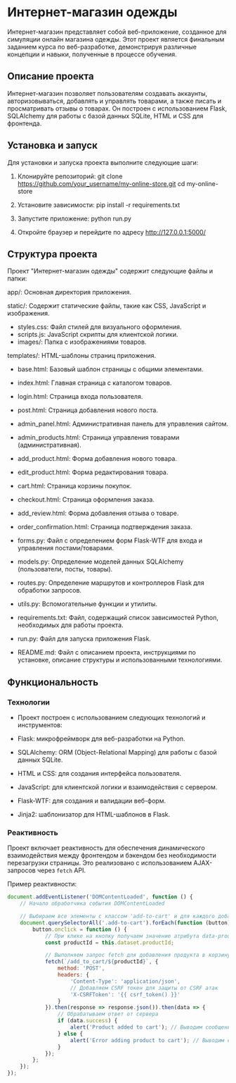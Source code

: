 # Интернет-магазин одежды

Интернет-магазин представляет собой веб-приложение, созданное для симуляции онлайн магазина одежды. Этот проект является финальным заданием курса по веб-разработке, демонстрируя различные концепции и навыки, полученные в процессе обучения.

## Описание проекта

Интернет-магазин позволяет пользователям создавать аккаунты, авторизовываться, добавлять и управлять товарами, а также писать и просматривать отзывы о товарах. Он построен с использованием Flask, SQLAlchemy для работы с базой данных SQLite, HTML и CSS для фронтенда.

## Установка и запуск

Для установки и запуска проекта выполните следующие шаги:

1. Клонируйте репозиторий:
   git clone https://github.com/your_username/my-online-store.git
   cd my-online-store

2. Установите зависимости:
   pip install -r requirements.txt

3. Запустите приложение:
   python run.py

4. Откройте браузер и перейдите по адресу http://127.0.0.1:5000/

## Структура проекта

Проект "Интернет-магазин одежды" содержит следующие файлы и папки:

app/: Основная директория приложения.

static/: Содержит статические файлы, такие как CSS, JavaScript и изображения.
  - styles.css: Файл стилей для визуального оформления.
  - scripts.js: JavaScript скрипты для клиентской логики.
  - images/: Папка с изображениями товаров.

templates/: HTML-шаблоны страниц приложения.
  - base.html: Базовый шаблон страницы с общими элементами.
  - index.html: Главная страница с каталогом товаров.
  - login.html: Страница входа пользователя.
  - post.html: Страница добавления нового поста.
  - admin_panel.html: Административная панель для управления сайтом.
  - admin_products.html: Страница управления товарами (административная).
  - add_product.html: Форма добавления нового товара.
  - edit_product.html: Форма редактирования товара.
  - cart.html: Страница корзины покупок.
  - checkout.html: Страница оформления заказа.
  - add_review.html: Форма добавления отзыва о товаре.
  - order_confirmation.html: Страница подтверждения заказа.

- forms.py: Файл с определением форм Flask-WTF для входа и управления постами/товарами.

- models.py: Определение моделей данных SQLAlchemy (пользователи, посты, товары).

- routes.py: Определение маршрутов и контроллеров Flask для обработки запросов.

- utils.py: Вспомогательные функции и утилиты.

- requirements.txt: Файл, содержащий список зависимостей Python, необходимых для работы проекта.

- run.py: Файл для запуска приложения Flask.

- README.md: Файл с описанием проекта, инструкциями по установке, описание структуры и использованными технологиями.

## Функциональность

### Технологии

- Проект построен с использованием следующих технологий и инструментов:

- Flask: микрофреймворк для веб-разработки на Python.

- SQLAlchemy: ORM (Object-Relational Mapping) для работы с базой данных SQLite.

- HTML и CSS: для создания интерфейса пользователя.

- JavaScript: для клиентской логики и взаимодействия с сервером.

- Flask-WTF: для создания и валидации веб-форм.

- Jinja2: шаблонизатор для HTML-шаблонов в Flask.


### Реактивность

Проект включает реактивность для обеспечения динамического взаимодействия между фронтендом и бэкендом без необходимости перезагрузки страницы. Это реализовано с использованием AJAX-запросов через `fetch` API.

Пример реактивности:

```javascript
document.addEventListener('DOMContentLoaded', function () {
    // Начало обработчика события DOMContentLoaded

    // Выбираем все элементы с классом 'add-to-cart' и для каждого добавляем обработчик события клика
    document.querySelectorAll('.add-to-cart').forEach(function (button) {
        button.onclick = function () {
            // При клике на кнопку получаем значение атрибута data-product-id
            const productId = this.dataset.productId;

            // Выполняем запрос fetch для добавления продукта в корзину
            fetch(`/add_to_cart/${productId}`, {
                method: 'POST',
                headers: {
                    'Content-Type': 'application/json',
                    // Добавляем CSRF токен для защиты от CSRF атак
                    'X-CSRFToken': '{{ csrf_token() }}'
                }
            }).then(response => response.json()).then(data => {
                // Обрабатываем ответ от сервера
                if (data.success) {
                    alert('Product added to cart'); // Выводим сообщение об успешном добавлении продукта
                } else {
                    alert('Error adding product to cart'); // Выводим сообщение об ошибке при добавлении продукта
                }
            });
        };
    });
});


